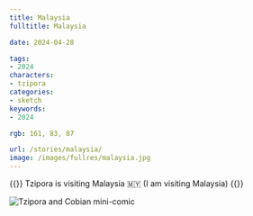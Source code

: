 ```yaml
---
title: Malaysia
fulltitle: Malaysia

date: 2024-04-28

tags:
- 2024
characters:
- tzipora
categories:
- sketch
keywords:
- 2024

rgb: 161, 83, 87

url: /stories/malaysia/
image: /images/fullres/malaysia.jpg
---
```

{{<note caption>}}
Tzipora is visiting Malaysia 🇲🇾 (I am visiting Malaysia)
{{</note>}}

![Tzipora and Cobian mini-comic](/images/fullres/hat.jpg)